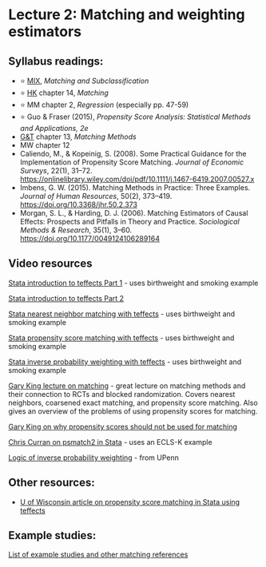# Lecture 2: Matching and weighting estimators

## Syllabus readings:

* :star: [MIX](https://mixtape.scunning.com/), *Matching and Subclassification*
* :star: [HK](https://theeffectbook.net/) chapter 14, *Matching*
* :star: MM chapter 2, *Regression* (especially pp. 47-59)
* :star: Guo & Fraser (2015), *Propensity Score Analysis: Statistical Methods and Applications, 2e*
* [G&T](https://elibrary.worldbank.org/doi/book/10.1596/978-1-4648-1497-6?chapterTab=true) chapter 13, *Matching Methods*
* MW chapter 12
* Caliendo, M., & Kopeinig, S. (2008). Some Practical Guidance for the Implementation of Propensity Score Matching. *Journal of Economic Surveys*, 22(1), 31–72. https://onlinelibrary.wiley.com/doi/pdf/10.1111/j.1467-6419.2007.00527.x
* Imbens, G. W. (2015). Matching Methods in Practice: Three Examples. *Journal of Human Resources*, 50(2), 373–419. https://doi.org/10.3368/jhr.50.2.373 
* Morgan, S. L., & Harding, D. J. (2006). Matching Estimators of Causal Effects: Prospects and Pitfalls in Theory and Practice. *Sociological Methods & Research*, 35(1), 3–60. https://doi.org/10.1177/0049124106289164


## Video resources

[Stata introduction to teffects Part 1](https://www.youtube.com/watch?v=p578jxAPJT4) - uses birthweight and smoking example

[Stata introduction to teffects Part 2](https://www.youtube.com/watch?v=v4l3F3BrtlQ)

[Stata nearest neighbor matching with teffects](https://www.youtube.com/watch?v=mEqwQ0FI2Vg) - uses birthweight and smoking example

[Stata propensity score matching with teffects](https://www.youtube.com/watch?v=hnyh1cUFiOE) - uses birthweight and smoking example

[Stata inverse probability weighting with teffects](https://www.youtube.com/watch?v=fmnkEmlJPOU) - uses birthweight and smoking example

[Gary King lecture on matching](https://www.youtube.com/watch?v=tvMyjDi4dyg) - great lecture on matching methods and their connection to RCTs and blocked randomization. Covers nearest neighbors, coarsened exact matching, and propensity score matching. Also gives an overview of the problems of using propensity scores for matching.

[Gary King on why propensity scores should not be used for matching](https://www.youtube.com/watch?v=rBv39pK1iEs)

[Chris Curran on psmatch2 in Stata](https://www.youtube.com/watch?v=7RT8zFC5Rac) - uses an ECLS-K example

[Logic of inverse probability weighting](https://www.youtube.com/watch?v=VJhLaOdpUv0) - from UPenn


## Other resources:

* [U of Wisconsin article on propensity score matching in Stata using teffects](https://www.ssc.wisc.edu/sscc/pubs/stata_psmatch.htm)


## Example studies:

[List of example studies and other matching references](https://github.com/spcorcor18/LPO-8852/blob/main/lectures/Lecture%202%20-%20Matching%20estimators/Example%20studies%20-%20matching.md)
